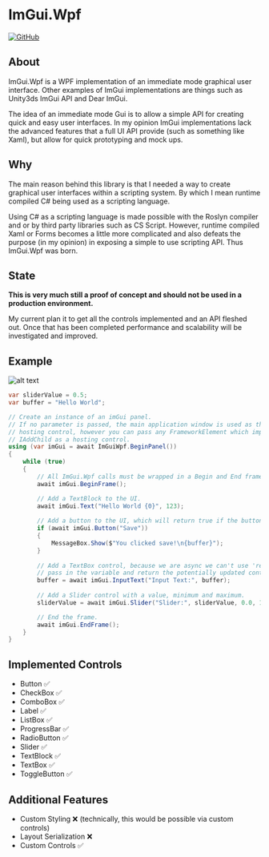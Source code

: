 # ImGui.Wpf

[![GitHub](https://img.shields.io/github/license/samoatesgames/imgui.wpf.svg?style=flat-square)](https://github.com/samoatesgames/imgui.wpf/blob/master/LICENSE)

## About

ImGui.Wpf is a WPF implementation of an immediate mode graphical user interface. Other examples of ImGui implementations are things such as Unity3ds ImGui API and Dear ImGui.

The idea of an immediate mode Gui is to allow a simple API for creating quick and easy user interfaces. In my opinion ImGui implementations lack the advanced features that a full UI API provide (such as something like Xaml), but allow for quick prototyping and mock ups.

## Why

The main reason behind this library is that I needed a way to create graphical user interfaces within a scripting system. By which I mean runtime compiled C# being used as a scripting language. 

Using C# as a scripting language is made possible with the Roslyn compiler and or by third party libraries such as CS Script. However, runtime compiled Xaml or Forms becomes a little more complicated and also defeats the purpose (in my opinion) in exposing a simple to use scripting API. Thus ImGui.Wpf was born.

## State

**This is very much still a proof of concept and should not be used in a production environment.**

My current plan it to get all the controls implemented and an API fleshed out. Once that has been completed performance and scalability will be investigated and improved.

## Example

![alt text](https://raw.githubusercontent.com/samoatesgames/ImGui.Wpf/master/Showcase/BasicDemo.png "Example Preview")

```csharp
var sliderValue = 0.5;
var buffer = "Hello World";

// Create an instance of an imGui panel.
// If no parameter is passed, the main application window is used as the
// hosting control, however you can pass any FrameworkElement which implements
// IAddChild as a hosting control.
using (var imGui = await ImGuiWpf.BeginPanel())
{
    while (true)
    {
        // All ImGui.Wpf calls must be wrapped in a Begin and End frame.
        await imGui.BeginFrame();

        // Add a TextBlock to the UI.
        await imGui.Text("Hello World {0}", 123);
        
        // Add a button to the UI, which will return true if the button was clicked.
        if (await imGui.Button("Save"))
        {
            MessageBox.Show($"You clicked save!\n{buffer}");
        }
        
        // Add a TextBox control, because we are async we can't use 'ref' so have to 
        // pass in the variable and return the potentially updated contents.
        buffer = await imGui.InputText("Input Text:", buffer);
        
        // Add a Slider control with a value, minimum and maximum.
        sliderValue = await imGui.Slider("Slider:", sliderValue, 0.0, 1.0);

        // End the frame.
        await imGui.EndFrame();
    }
}
```

## Implemented Controls

 * Button :white_check_mark:
 * CheckBox :white_check_mark:
 * ComboBox :white_check_mark:
 * Label :white_check_mark:
 * ListBox :white_check_mark:
 * ProgressBar :white_check_mark:
 * RadioButton :white_check_mark:
 * Slider :white_check_mark:
 * TextBlock :white_check_mark:
 * TextBox :white_check_mark:
 * ToggleButton :white_check_mark:

## Additional Features

 * Custom Styling :x: (technically, this would be possible via custom controls)
 * Layout Serialization :x:
 * Custom Controls :white_check_mark:
